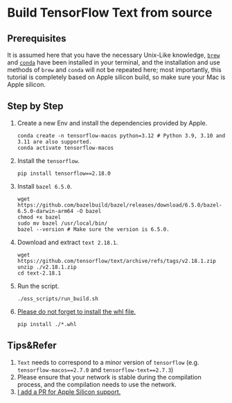# Build TensorFlow Text from source

## Prerequisites

It is assumed here that you have the necessary Unix-Like knowledge, [`brew`](https://brew.sh) and [`conda`](https://github.com/conda-forge/miniforge) have been installed in your terminal, and the installation and use methods of `brew` and `conda` will not be repeated here; most importantly, this tutorial is completely based on Apple silicon build, so make sure your Mac is Apple silicon.

## Step by Step

1. Create a new Env and install the dependencies provided by Apple.

   ```shell
   conda create -n tensorflow-macos python=3.12 # Python 3.9, 3.10 and 3.11 are also supported.
   conda activate tensorflow-macos
   ````
   
2. Install the `tensorflow`.

   ```shell
   pip install tensorflow==2.18.0
   ````

3. Install `bazel 6.5.0`.

   ```shell
   wget https://github.com/bazelbuild/bazel/releases/download/6.5.0/bazel-6.5.0-darwin-arm64 -O bazel
   chmod +x bazel
   sudo mv bazel /usr/local/bin/
   bazel --version # Make sure the version is 6.5.0.
   ````

4. Download and extract `text 2.18.1`.

   ```shell
   wget https://github.com/tensorflow/text/archive/refs/tags/v2.18.1.zip
   unzip ./v2.18.1.zip
   cd text-2.18.1
   ````

5. Run the script.

   ```shell
   ./oss_scripts/run_build.sh
   ````
   
6. [Please do not forget to install the whl file.](https://github.com/sun1638650145/Libraries-and-Extensions-for-TensorFlow-for-Apple-Silicon/issues/2)

   ```shell
   pip install ./*.whl
   ```

## Tips&Refer

1. `Text` needs to correspond to a minor version of `tensorflow` (e.g. `tensorflow-macos==2.7.0` and `tensorflow-text==2.7.3`)
2. Please ensure that your network is stable during the compilation process, and the compilation needs to use the network.
3. [I add a PR for Apple Silicon support.](https://github.com/tensorflow/text/pull/756)
